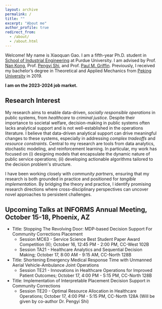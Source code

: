 ```yaml
---
layout: archive
permalink: /
title: ""
excerpt: "About me"
author_profile: true
redirect_from: 
  - /about/
  - /about.html
---
```

<!-- Google Search Console verification code -->
<meta name="google-site-verification" content="OrbqbGHi0mh8xqpqsPJnfTkl3_q207b0IypJEYfXSoo" />

<!-- Google tag (gtag.js) -->
<script async src="https://www.googletagmanager.com/gtag/js?id=G-P44T7G85MC"></script>
<script>
  window.dataLayer = window.dataLayer || [];
  function gtag(){dataLayer.push(arguments);}
  gtag('js', new Date());

  gtag('config', 'G-P44T7G85MC');
</script>
Welcome! My name is Xiaoquan Gao. I am a fifth-year Ph.D. student in [School of Industrial Engineering](http://engineering.purdue.edu/IE) at Purdue University. I am advised by Prof. [Nan Kong](https://engineering.purdue.edu/BASO/people/Nan_Kong), Prof. [Pengyi Shi](https://web.ics.purdue.edu/~shi178/), and Prof. [Paul M. Griffin](https://www.ime.psu.edu/department/directory-detail-g.aspx?q=pmg14). Previously, I received my bachelor’s degree in Theoretical and Applied Mechanics from [Peking University](https://english.pku.edu.cn/) in 2019.

**I am on the 2023-2024 job market.**
## Research Interest
My research aims to enable data-driven, _socially responsible operations_ in public systems, from _healthcare_ to _criminal justice_. Despite their importance to societal welfare, decision-making in public systems often lacks analytical support and is not well-established in the operations literature. I believe that data-driven analytical support can drive meaningful changes to these systems, especially in addressing _complex tradeoffs_ and _resource constraints_. Central to my research are tools from data analytics, stochastic modeling, and reinforcement learning. In particular, my work has focused on (i) designing models that encapsulate the dynamic nature of public service operations; (ii) developing actionable algorithms tailored to the decision problem's structure.

I have been working closely with _community partners_, ensuring that my research is both grounded in practice and positioned for _tangible implementation_. By bridging the theory and practice, I identify promising research directions where cross-disciplinary perspectives can uncover novel approaches to persistent challenges.

## Upcoming Talks at INFORMS Annual Meeting, October 15-18, Phoenix, AZ
  - Title: Stopping The Revolving Door: MDP-based Decision Support For Community Corrections Placement
       - Session MC63 - Service Science Best Student Paper Award Competition (II); October 16, 12:45 PM - 2:00 PM, CC-West 102B
       - Session TA21 - Healthcare Analytics and Sequential Decision Making; October 17, 8:00 AM - 9:15 AM, CC-North 128B
  - Title: Shortening Emergency Medical Response Time with Unmanned Aerial Vehicle-Ambulance Joint Operations
       - Session TE21 - Innovations in Healthcare Operations for Improved Patient Outcomes; October 17, 4:00 PM - 5:15 PM, CC-North 128B
  - Title: Implementation of Interpretable Placement Decision Support in Community Corrections 
       - Session TE20 - Optimal Resource Allocation in Healthcare Operations; October 17, 4:00 PM - 5:15 PM, CC-North 128A (Will be given by co-author Dr. Pengyi Shi)
